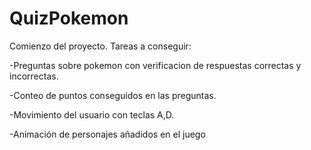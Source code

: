 # QuizPokemon

Comienzo del proyecto.
Tareas a conseguir:

-Preguntas sobre pokemon con verificacion de respuestas correctas y incorrectas.





-Conteo de puntos conseguidos en las preguntas.




-Movimiento del usuario con teclas A,D.




-Animación de personajes añadidos en el juego
